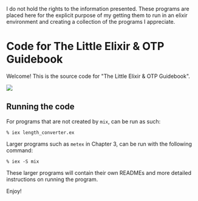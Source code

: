 I do not hold the rights to the information presented. 
These programs are placed here for the explicit purpose of my getting them to run in an elixir environment and creating a collection of the programs I appreciate.



Code for The Little Elixir & OTP Guidebook
========================================

Welcome! This is the source code for "The Little Elixir & OTP Guidebook".

![](http://i.imgur.com/bSJwGCJ.jpg)

## Running the code

For programs that are not created by `mix`, can be run as such:

```
% iex length_converter.ex
```

Larger programs such as `metex` in Chapter 3, can be run with the following command:

```
% iex -S mix
```

These larger programs will contain their own READMEs and more detailed instructions on running the program.

Enjoy!
